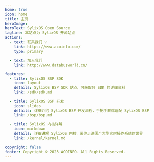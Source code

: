 ```yaml
---
home: true
icon: home
title: 主页
heroImage: 
heroText: SylixOS Open Source
tagline: 本站点为 SylixOS 开源站点
actions:
  - text: 联系我们 💡
    link: https://www.acoinfo.com/
    type: primary

  - text: 加入我们
    link: http://www.databusworld.cn/

features:
  - title: SylixOS BSP SDK
    icon: layout
    details: SylixOS BSP SDK 站点，可获取各 SDK 的详细资料
    link: /sdk/sdk.md

  - title: SylixOS BSP 开发
    icon: slides
    details: 详细介绍 SylixOS BSP 开发流程，手把手教你适配 SylixOS BSP
    link: /bsp/bsp.md

  - title: SylixOS 内核详解
    icon: markdown
    details: 详细讲解 SylixOS 内核，带你走进国产大型实时操作系统的世界
    link: /kernel/kernel.md

copyright: false
footer: Copyright © 2023 ACOINFO. All Rights Reserved.
---
```

